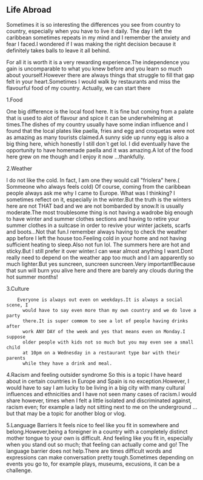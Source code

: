 ## Life Abroad

Sometimes it is so interesting the differences you see from country to country, especially when you have to live it daily.
The day I left the caribbean sometimes repeats in my mind and I remember the anxiety and fear I faced.I wondered if I was making the right
decision because it definitely takes balls to leave it all behind.

For all it is worth it is a very rewarding experience.The independence you gain is uncomparable to what you knew before and you learn so much about yourself.However there are always things that struggle to fill that gap felt in your heart.Sometimes I would walk by restaurants and miss the flavourful food of my country. Actually, we can start there

1.Food

One big difference is the local food here. It is fine but coming from
a palate that is used to alot of flavour and spice it can be
underwhelming at times.The dishes of my country usually have some
indian influence and I found that the local plates like paella, fries
and egg and croquetas were not as amazing as many tourists claimed.A
sunny side up runny egg is also a big thing here, which honestly I
still don´t get lol. I did eventually have the opportunity to have
homemade paella and it was amazing.A lot of the food here grew on me
though and I enjoy it now ...thankfully.

2.Weather

I do not like the cold. In fact, I am one they would call "friolera"
here.( Sommeone who always feels cold) Of course, coming from the
caribbean people always ask me why I came to Europe. What was I
thinking? I sometimes reflect on it, especially in the winter.But the
truth is the winters here are not THAT bad and we are not bombarded by
snow.It is usually moderate.The most troublesome thing is not having a
wadrobe big enough to have winter and summer clothes sections and
having to retire your summer clothes in a suitcase in order to revive
your winter jackets, scarfs and boots...Not that fun.I remember always
having to check the weather app before I left the house too.Feeling
cold in your home and not having sufficient heating to sleep.Also not
fun lol. The summers here are hot and sticky.But I still prefer it
over winter.I can wear almost anything I want.Dont really need to
depend on the weather app too much and I am apparently so much
lighter.But yes suncreen, suncreen suncreen.Very important!Because
that sun will burn you alive here and there are barely any clouds
during the hot summer months!

3.Culture

        Everyone is always out even on weekdays.It is always a social scene, I
          would have to say even more than my own country and we do love a party
          there.It is super commom to see a lot of people having drinks after
          work ANY DAY of the week and yes that means even on Monday.I suppose
          older people with kids not so much but you may even see a small child
          at 10pm on a Wednesday in a restaurant type bar with their parents
          while they have a drink and meal.

4.Racism and feeling outsider syndrome
So this is a topic I have heard about in certain countries in Europe
and Spain is no exception.However, I would have to say I am lucky to
be living in a big city with many cultural influences and ethnicities
and I have not seen many cases of racism.I would share however, times
when I felt a little isolated and discriminated against, racism even;
for example a lady not sitting next to me on the underground ... but
that may be a topic for another blog or vlog.

5.Language Barriers
It feels nice to feel like you fit in somewhere and belong.However,being a foreigner in a country
with a completely distinct mother tongue to your own is difficult. And feeling like you fit in, especially when you stand out so much; that feeling can actually come and go! The language barrier does not help.There are times difficult words and expressions can make conversation pretty tough.Sometimes depending on events you go to, for example plays, museums, excusions, it can be a challenge.
